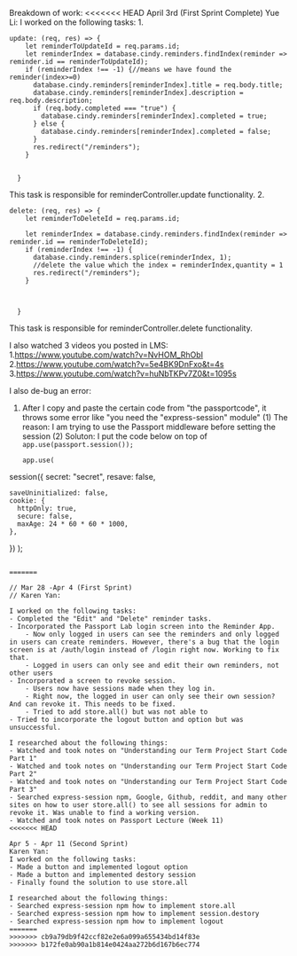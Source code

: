 Breakdown of work:
<<<<<<< HEAD
April 3rd (First Sprint Complete)
Yue Li:
I worked on the following tasks:
1.  
```
update: (req, res) => {
    let reminderToUpdateId = req.params.id;
    let reminderIndex = database.cindy.reminders.findIndex(reminder => reminder.id == reminderToUpdateId);
    if (reminderIndex !== -1) {//means we have found the reminder(index>=0)
      database.cindy.reminders[reminderIndex].title = req.body.title;
      database.cindy.reminders[reminderIndex].description = req.body.description;
      if (req.body.completed === "true") {
        database.cindy.reminders[reminderIndex].completed = true;
      } else {
        database.cindy.reminders[reminderIndex].completed = false;
      }
      res.redirect("/reminders");
    }


  }
```
This task is responsible for reminderController.update functionality.
2. 
```
delete: (req, res) => {
    let reminderToDeleteId = req.params.id;

    let reminderIndex = database.cindy.reminders.findIndex(reminder => reminder.id == reminderToDeleteId);
    if (reminderIndex !== -1) {
      database.cindy.reminders.splice(reminderIndex, 1);
      //delete the value which the index = reminderIndex,quantity = 1
      res.redirect("/reminders");
    }



  }
```
This task is responsible for reminderController.delete functionality.


I also watched 3 videos you posted in LMS:
1.https://www.youtube.com/watch?v=NvHOM_RhObI
2.https://www.youtube.com/watch?v=5e4BK9DnFxo&t=4s
3.https://www.youtube.com/watch?v=huNbTKPv7Z0&t=1095s

I also de-bug an error:
1. After I copy and paste the certain code from "the passportcode", it throws some error like "you need the "express-session" module"
    (1) The reason: I am trying to use the Passport middleware before setting the session
    (2) Soluton: I put the code below on top of `app.use(passport.session());`
    ```
    app.use(
  session({
    secret: "secret",
    resave: false,

    saveUninitialized: false,
    cookie: {
      httpOnly: true,
      secure: false,
      maxAge: 24 * 60 * 60 * 1000,
    },
  })
);
```

=======

// Mar 28 -Apr 4 (First Sprint)
// Karen Yan:

I worked on the following tasks: 
- Completed the "Edit" and "Delete" reminder tasks. 
- Incorporated the Passport Lab login screen into the Reminder App. 
    - Now only logged in users can see the reminders and only logged in users can create reminders. However, there's a bug that the login screen is at /auth/login instead of /login right now. Working to fix that. 
    - Logged in users can only see and edit their own reminders, not other users
- Incorporated a screen to revoke session. 
    - Users now have sessions made when they log in.
    - Right now, the logged in user can only see their own session? And can revoke it. This needs to be fixed. 
    - Tried to add store.all() but was not able to 
- Tried to incorporate the logout button and option but was unsuccessful.
 
I researched about the following things: 
- Watched and took notes on "Understanding our Term Project Start Code Part 1"
- Watched and took notes on "Understanding our Term Project Start Code Part 2"
- Watched and took notes on "Understanding our Term Project Start Code Part 3"
- Searched express-session npm, Google, Github, reddit, and many other sites on how to user store.all() to see all sessions for admin to revoke it. Was unable to find a working version. 
- Watched and took notes on Passport Lecture (Week 11)
<<<<<<< HEAD

Apr 5 - Apr 11 (Second Sprint)
Karen Yan: 
I worked on the following tasks: 
- Made a button and implemented logout option 
- Made a button and implemented destory session
- Finally found the solution to use store.all 

I researched about the following things:
- Searched express-session npm how to implement store.all
- Searched express-session npm how to implement session.destory
- Searched express-session npm how to implement logout
=======
>>>>>>> cb9a79db9f42ccf82e2e6a099a655434bd14f83e
>>>>>>> b172fe0ab90a1b814e0424aa272b6d167b6ec774
